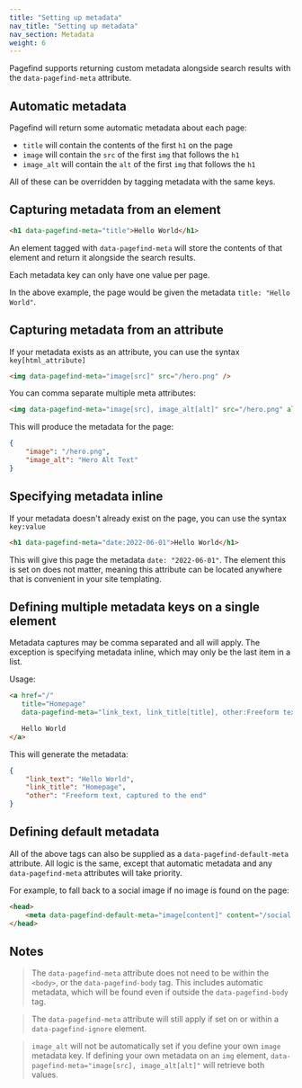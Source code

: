 ```yaml
---
title: "Setting up metadata"
nav_title: "Setting up metadata"
nav_section: Metadata
weight: 6
---
```


Pagefind supports returning custom metadata alongside search results with the `data-pagefind-meta` attribute.

## Automatic metadata

Pagefind will return some automatic metadata about each page:

- `title` will contain the contents of the first `h1` on the page
- `image` will contain the `src` of the first `img` that follows the `h1`
- `image_alt` will contain the `alt` of the first `img` that follows the `h1`

All of these can be overridden by tagging metadata with the same keys.

## Capturing metadata from an element

```html
<h1 data-pagefind-meta="title">Hello World</h1>
```

An element tagged with `data-pagefind-meta` will store the contents of that element and return it alongside the search results.

Each metadata key can only have one value per page.

In the above example, the page would be given the metadata `title: "Hello World"`.

## Capturing metadata from an attribute

If your metadata exists as an attribute, you can use the syntax `key[html_attribute]`

```html
<img data-pagefind-meta="image[src]" src="/hero.png" />
```

You can comma separate multiple meta attributes:

```html
<img data-pagefind-meta="image[src], image_alt[alt]" src="/hero.png" alt="Hero Alt Text" />
```

This will produce the metadata for the page:

```json
{
    "image": "/hero.png",
    "image_alt": "Hero Alt Text"
}
```

## Specifying metadata inline

If your metadata doesn't already exist on the page, you can use the syntax `key:value`

```html
<h1 data-pagefind-meta="date:2022-06-01">Hello World</h1>
```

This will give this page the metadata `date: "2022-06-01"`. The element this is set on does not matter, meaning this attribute can be located anywhere that is convenient in your site templating.


## Defining multiple metadata keys on a single element

Metadata captures may be comma separated and all will apply. The exception is specifying metadata inline, which may only be the last item in a list.

Usage:

```html
<a href="/" 
   title="Homepage"
   data-pagefind-meta="link_text, link_title[title], other:Freeform text, captured to the end">

   Hello World
</a>
```

This will generate the metadata:

```json
{
    "link_text": "Hello World",
    "link_title": "Homepage",
    "other": "Freeform text, captured to the end"
}
```

## Defining default metadata

All of the above tags can also be supplied as a `data-pagefind-default-meta` attribute. All logic is the same, except that automatic metadata and any `data-pagefind-meta` attributes will take priority.

For example, to fall back to a social image if no image is found on the page:

```html
<head>
    <meta data-pagefind-default-meta="image[content]" content="/social.png" property="og:image">
</head>
```

## Notes

> The `data-pagefind-meta` attribute does not need to be within the `<body>`, or the `data-pagefind-body` tag. This includes automatic metadata, which will be found even if outside the `data-pagefind-body` tag.

> The `data-pagefind-meta` attribute will still apply if set on or within a `data-pagefind-ignore` element.

> `image_alt` will not be automatically set if you define your own `image` metadata key. If defining your own metadata on an `img` element, `data-pagefind-meta="image[src], image_alt[alt]"` will retrieve both values.
